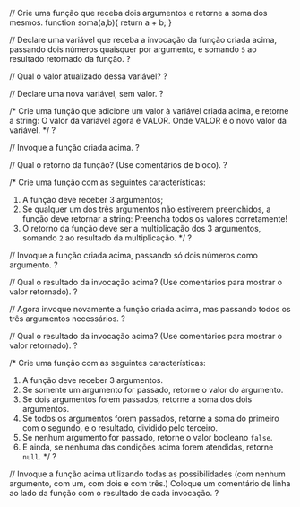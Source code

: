 // Crie uma função que receba dois argumentos e retorne a soma dos mesmos.
function soma(a,b){
    return a + b;
}

// Declare uma variável que receba a invocação da função criada acima, passando dois números quaisquer por argumento, e somando `5` ao resultado retornado da função.
?

// Qual o valor atualizado dessa variável?
?

// Declare uma nova variável, sem valor.
?

/*
Crie uma função que adicione um valor à variável criada acima, e retorne a string:
    O valor da variável agora é VALOR.
Onde VALOR é o novo valor da variável.
*/
?

// Invoque a função criada acima.
?

// Qual o retorno da função? (Use comentários de bloco).
?

/*
Crie uma função com as seguintes características:
1. A função deve receber 3 argumentos;
2. Se qualquer um dos três argumentos não estiverem preenchidos, a função deve retornar a string:
    Preencha todos os valores corretamente!
3. O retorno da função deve ser a multiplicação dos 3 argumentos, somando `2` ao resultado da multiplicação.
*/
?

// Invoque a função criada acima, passando só dois números como argumento.
?

// Qual o resultado da invocação acima? (Use comentários para mostrar o valor retornado).
?

// Agora invoque novamente a função criada acima, mas passando todos os três argumentos necessários.
?

// Qual o resultado da invocação acima? (Use comentários para mostrar o valor retornado).
?

/*
Crie uma função com as seguintes características:
1. A função deve receber 3 argumentos.
2. Se somente um argumento for passado, retorne o valor do argumento.
3. Se dois argumentos forem passados, retorne a soma dos dois argumentos.
4. Se todos os argumentos forem passados, retorne a soma do primeiro com o segundo, e o resultado, dividido pelo terceiro.
5. Se nenhum argumento for passado, retorne o valor booleano `false`.
6. E ainda, se nenhuma das condições acima forem atendidas, retorne `null`.
*/
?

// Invoque a função acima utilizando todas as possibilidades (com nenhum argumento, com um, com dois e com três.) Coloque um comentário de linha ao lado da função com o resultado de cada invocação.
?
